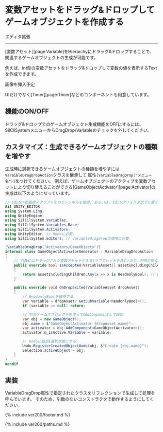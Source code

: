 # 変数アセットをドラッグ&ドロップしてゲームオブジェクトを作成する

エディタ拡張

---

[変数アセット][page:Variable]をHierarchyにドラッグ&ドロップすることで、
関連するゲームオブジェクトの生成が可能です。

例えば、int型の変数アセットをドラッグ&ドロップして変数の値を表示するTextを作成できます。

画像を挿入予定

UIだけでなく[Timer][page:Timer]などのコンポーネントも用意しています。

## 機能のON/OFF

ドラッグ&ドロップでのゲームオブジェクト生成機能をOFFにするには、
SilCilSystemメニューからDragDrop/Variableのチェックを外してください。

## カスタマイズ：生成できるゲームオブジェクトの種類を増やす

生成時に選択できるゲームオブジェクトの種類を増やすには`VaraibleDragDropAction`クラスを継承して
属性`[VariableDragDrop("メニュー名")]`をつけてください。
例えば、ゲームオブジェクトのアクティブを変数アセットにより切り替えることができる[GameObjectActivator][page:Activator]の生成は以下のようになっています。

```cs
// Editor拡張用スクリプトなのでシンボルを使用, あるいは, Editorフォルダ以下に置く.
#if UNITY_EDITOR
using System.Ling;
using UnityEngine;
using SilCilSystem.Variables;
using SilCilSystem.Variables.Base;
using SilCilSystem.Activators;
using UnityEditor; // Undoに必要.
using SilCilSystem.Editors; // VariableDragDropの使用に必要.

[VariableDragDrop("Activators/GameObjects")]
internal class GameObjectActivatorGenerator : VariableDragDropAction
{
    // 引数にはドラッグされた変数アセットが入る(サブアセットを含む)ので、利用可能ならtrueを返す.
    public override bool IsAccepted(VariableAsset[] assetIncludingChildren)
    {
        return assetIncludingChildren.Any(x => x is ReadonlyBool); // bool型があれば生成可能なのでtrueを返す.
    }

    public override void OnDropExited(VariableAsset dropAsset)
    {
        // ReadonlyBoolを取得する.
        var variable = dropAsset?.GetSubVariable<ReadonlyBool>();
        if (variable == null) return;

        // 空のゲームオブジェクトを作ってAddComponentして設定.
        var obj = new GameObject();
        obj.name = $"GameObjectActivator {dropAsset.name}";
        var activator = obj.AddComponent<GameObjectActivator>();
        activator.m_isActive.Variable = variable;

        // Undoに設定&選択状態にする.
        Undo.RegisterCreatedObjectUndo(obj, $"Create {obj.name}");
        Selection.activeObject = obj;
    }
}
#endif
```

## 実装

VariableDragDrop属性で指定されたクラスをリフレクションで生成して処理を呼んでいます。
そのため、引数のないコンストラクタで動作するようにしてください。

<!--- footer --->

{% include ver200/footer.md %}

<!--- 参照 --->

{% include ver200/paths.md %}
